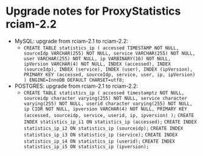 Upgrade notes for ProxyStatistics rciam-2.2
======================================
* MySQL: upgrade from rciam-2.1 to rciam-2.2:
    - `CREATE TABLE statistics_ip (
    accessed TIMESTAMP NOT NULL,
    sourceIdp VARCHAR(255) NOT NULL,
    service VARCHAR(255) NOT NULL,
    user VARCHAR(255) NOT NULL,
    ip VARBINARY(16) NOT NULL,
    ipVersion VARCHAR(4) NOT NULL,
    INDEX (accessed),
    INDEX (sourceIdp),
    INDEX (service),
    INDEX (user),
    INDEX (ipVersion),
    PRIMARY KEY (accessed, sourceIdp, service, user, ip, ipVersion)
    ) ENGINE=InnoDB DEFAULT CHARSET=utf8;`
 * POSTGRES: upgrade from rciam-2.1 to rciam-2.2:
    - `CREATE TABLE statistics_ip (
    accessed timestamptz NOT NULL,
    sourceidp character varying(255) NOT NULL,
    service character varying(255) NOT NULL,
    userid character varying(255) NOT NULL,
    ip CIDR NOT NULL,
    ipversion VARCHAR(4) NOT NULL,
    PRIMARY KEY (accessed, sourceidp, service, userid, ip, ipversion)
    );`
       `CREATE INDEX statistics_ip_i1 ON statistics_ip (accessed);`
       `CREATE INDEX statistics_ip_i2 ON statistics_ip (sourceidp);`
       `CREATE INDEX statistics_ip_i3 ON statistics_ip (service);`
       `CREATE INDEX statistics_ip_i4 ON statistics_ip (userid);`
       `CREATE INDEX statistics_ip_i5 ON statistics_ip (ipversion);`